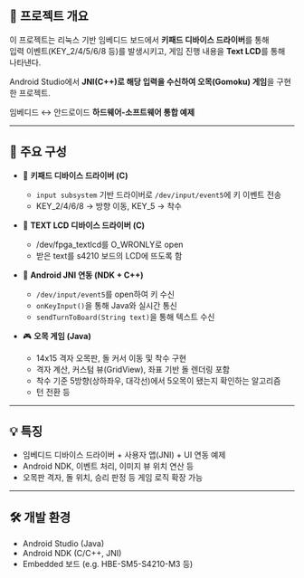 ## 📌 프로젝트 개요

이 프로젝트는 리눅스 기반 임베디드 보드에서 **키패드 디바이스 드라이버**를 통해  
입력 이벤트(KEY_2/4/5/6/8 등)를 발생시키고, 게임 진행 내용을 **Text LCD**를 통해 나타낸다.

Android Studio에서 **JNI(C++)로 해당 입력을 수신하여 오목(Gomoku) 게임**을 구현한 프로젝트.

임베디드 ↔ 안드로이드 **하드웨어-소프트웨어 통합 예제**

---

## 🧩 주요 구성

- 🔧 **키패드 디바이스 드라이버 (C)**  
  - `input subsystem` 기반 드라이버로 `/dev/input/event5`에 키 이벤트 전송  
  - KEY_2/4/6/8 → 방향 이동, KEY_5 → 착수
 
- 🔧 **TEXT LCD 디바이스 드라이버 (C)**
  - /dev/fpga_textlcd를 O_WRONLY로 open
  - 받은 text를 s4210 보드의 LCD에 뜨도록 함

- 📡 **Android JNI 연동 (NDK + C++)**  
  - `/dev/input/event5`를 open하여 키 수신  
  - `onKeyInput()`을 통해 Java와 실시간 통신
  - `sendTurnToBoard(String text)`을 통해 텍스트 수신

- 🎮 **오목 게임 (Java)**  
  - 14x15 격자 오목판, 돌 커서 이동 및 착수 구현  
  - 격자 계산, 커스텀 뷰(GridView), 좌표 기반 돌 렌더링 포함
  - 착수 기준 5방향(상하좌우, 대각선)에서 5오목이 됐는지 확인하는 알고리즘
  - 턴 전환 등
---

## 💡 특징

- 임베디드 디바이스 드라이버 + 사용자 앱(JNI) + UI 연동 예제
- Android NDK, 이벤트 처리, 이미지 뷰 위치 연산 등
- 오목판 격자, 돌 위치, 승리 판정 등 게임 로직 확장 가능

---

## 🛠️ 개발 환경

- Android Studio (Java)
- Android NDK (C/C++, JNI)
- Embedded 보드 (e.g. HBE-SM5-S4210-M3 등)
